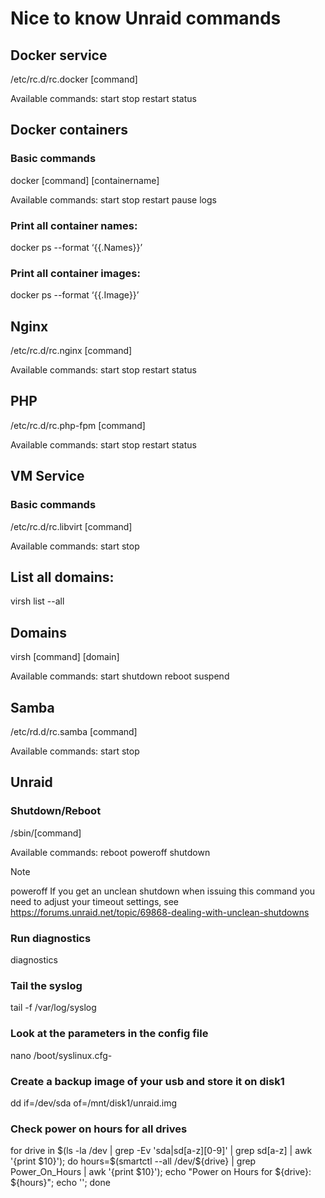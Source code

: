 # Nice to know Unraid commands
## Docker service

/etc/rc.d/rc.docker [command]

Available commands: start stop restart status

## Docker containers

### Basic commands

docker [command] [containername]

Available commands: start stop restart pause logs

### Print all container names:

docker ps --format ‘{{.Names}}’

### Print all container images:

docker ps --format ‘{{.Image}}’

## Nginx

/etc/rc.d/rc.nginx [command]

Available commands: start stop restart status

## PHP

/etc/rc.d/rc.php-fpm [command]

Available commands: start stop restart status

## VM Service

### Basic commands

/etc/rc.d/rc.libvirt [command]

Available commands: start stop

## List all domains:

virsh list --all

## Domains

virsh [command] [domain]

Available commands: start shutdown reboot suspend

## Samba

/etc/rd.d/rc.samba [command]

Available commands: start stop

## Unraid

### Shutdown/Reboot

/sbin/[command]

Available commands: reboot poweroff shutdown

Note

poweroff If you get an unclean shutdown when issuing this command you need to adjust your timeout settings, see https://forums.unraid.net/topic/69868-dealing-with-unclean-shutdowns

### Run diagnostics

diagnostics

### Tail the syslog

tail -f /var/log/syslog

### Look at the parameters in the config file

nano /boot/syslinux.cfg-

### Create a backup image of your usb and store it on disk1

dd if=/dev/sda of=/mnt/disk1/unraid.img

### Check power on hours for all drives

for drive in $(ls -la /dev | grep -Ev 'sda|sd[a-z][0-9]' | grep sd[a-z] | awk '{print $10}'); do hours=$(smartctl --all /dev/${drive} | grep Power_On_Hours | awk '{print $10}'); echo "Power on Hours for ${drive}: ${hours}"; echo ''; done
